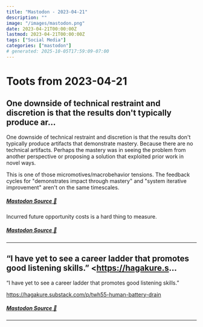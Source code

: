 ```yaml
---
title: "Mastodon - 2023-04-21"
description: ""
image: "/images/mastodon.png"
date: 2023-04-21T00:00:00Z
lastmod: 2023-04-21T00:00:00Z
tags: ["Social Media"]
categories: ["mastodon"]
# generated: 2025-10-05T17:59:09-07:00
---
```


# Toots from 2023-04-21

## One downside of technical restraint and discretion is that the results don't typically produce ar...

One downside of technical restraint and discretion is that the results don't typically produce artifacts that demonstrate mastery. Because there are no technical artifacts. Perhaps the mastery was in seeing the problem from another perspective or proposing a solution that exploited prior work in novel ways.

This is one of those micromotives/macrobehavior tensions. The feedback cycles for "demonstrates impact through mastery" and "system iterative improvement" aren't on the same timescales.

##### [Mastodon Source 🐘](https://hachyderm.io/@mweagle/110238063092990821)

Incurred future opportunity costs is a hard thing to measure.

##### [Mastodon Source 🐘](https://hachyderm.io/@mweagle/110238071542583406)

---

## “I have yet to see a career ladder that promotes good listening skills.”  <https://hagakure.s...

“I have yet to see a career ladder that promotes good listening skills.”

<https://hagakure.substack.com/p/twh55-human-battery-drain>

##### [Mastodon Source 🐘](https://hachyderm.io/@mweagle/110235237630032109)

---

